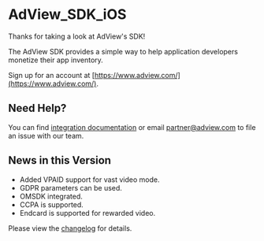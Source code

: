 # AdView_SDK_iOS
Thanks for taking a look at AdView's SDK!

The AdView SDK provides a simple way to help application developers monetize their app inventory.

Sign up for an account at [https://www.adview.com/](https://www.adview.com/).

## Need Help?
You can find [integration documentation](https://github.com/adview/AdView_SDK_iOS/blob/master/Document/AdView%20Auction%20SDK%20Specification_iOS_V.4.0.0.pdf) or email [partner@adview.com](mailto:partner@adview.com) to file an issue with our team.

## News in this Version
  - Added VPAID support for vast video mode.
  - GDPR parameters can be used.
  - OMSDK integrated.
  - CCPA is supported.
  - Endcard is supported for rewarded video.

Please view the [changelog](https://github.com/adview/AdView_SDK_iOS/blob/master/CHANGELOG.md) for details.